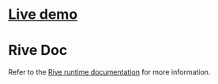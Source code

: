 # **[Live demo](https://guillaumecartoonbase.github.io/Pasqal-Floor_2/)**

# Rive Doc

Refer to the [Rive runtime documentation](https://help.rive.app/runtimes/overview) for more information.
